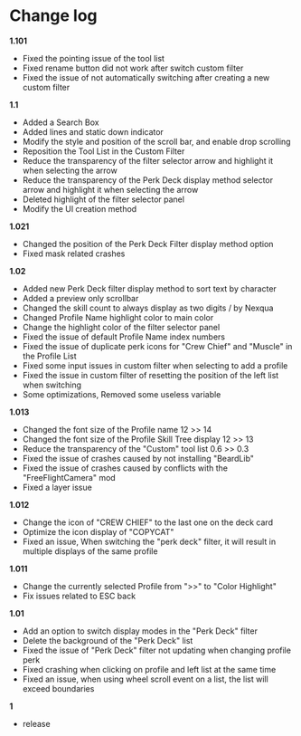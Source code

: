 # Change log
**1.101**
- Fixed the pointing issue of the tool list
- Fixed rename button did not work after switch custom filter
- Fixed the issue of not automatically switching after creating a new custom filter
  
**1.1**
- Added a Search Box
- Added lines and static down indicator
- Modify the style and position of the scroll bar, and enable drop scrolling
- Reposition the Tool List in the Custom Filter
- Reduce the transparency of the filter selector arrow and highlight it when selecting the arrow
- Reduce the transparency of the Perk Deck display method selector arrow and highlight it when selecting the arrow
- Deleted highlight of the filter selector panel
- Modify the UI creation method

**1.021**
- Changed the position of the Perk Deck Filter display method option
- Fixed mask related crashes

**1.02**
- Added new Perk Deck filter display method to sort text by character
- Added a preview only scrollbar
- Changed the skill count to always display as two digits / by Nexqua
- Changed Profile Name highlight color to main color
- Change the highlight color of the filter selector panel
- Fixed the issue of default Profile Name index numbers
- Fixed the issue of duplicate perk icons for "Crew Chief" and "Muscle" in the Profile List
- Fixed some input issues in custom filter when selecting to add a profile
- Fixed the issue in custom filter of resetting the position of the left list when switching
- Some optimizations, Removed some useless variable

**1.013**
- Changed the font size of the Profile name 12 >> 14
- Changed the font size of the Profile Skill Tree display 12 >> 13
- Reduce the transparency of the "Custom" tool list 0.6 >> 0.3
- Fixed the issue of crashes caused by not installing "BeardLib"
- Fixed the issue of crashes caused by conflicts with the "FreeFlightCamera" mod
- Fixed a layer issue

**1.012**
- Change the icon of "CREW CHIEF" to the last one on the deck card
- Optimize the icon display of "COPYCAT"
- Fixed an issue, When switching the "perk deck" filter, it will result in multiple displays of the same profile

**1.011**
- Change the currently selected Profile from ">>" to "Color Highlight"
- Fix issues related to ESC back
  
**1.01**
- Add an option to switch display modes in the "Perk Deck" filter
- Delete the background of the "Perk Deck" list
- Fixed the issue of "Perk Deck" filter not updating when changing profile perk
- Fixed crashing when clicking on profile and left list at the same time
- Fixed an issue, when using wheel scroll event on a list, the list will exceed boundaries
  
**1**
- release
